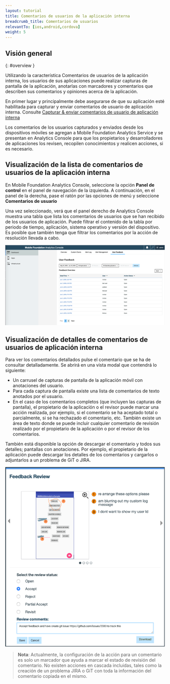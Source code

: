 ```yaml
---
layout: tutorial
title: Comentarios de usuarios de la aplicación interna 
breadcrumb_title: Comentarios de usuarios 
relevantTo: [ios,android,cordova]
weight: 5
---
```

<!-- NLS_CHARSET=UTF-8 -->
## Visión general
{: #overview }

Utilizando la característica Comentarios de usuarios de la aplicación interna, los usuarios de sus aplicaciones puede realizar capturas de pantalla de la aplicación, anotarlas con marcadores y comentarios que describen sus comentarios y opiniones acerca de la aplicación.   

En primer lugar y principalmente debe asegurarse de que su aplicación esté habilitada para capturar y enviar comentarios de usuario de aplicación interna. Consulte [Capturar & enviar comentarios de usuario de aplicación interna](../../analytics-api#sending-userfeedback-data)

Los comentarios de los usuarios capturados y enviados desde los dispositivos móviles se agregan a Mobile Foundation Analytics Service y se presentan en Analytics Console para que los propietarios y desarrolladores de aplicaciones los revisen, recopilen conocimientos y realicen acciones, si es necesario.  

## Visualización de la lista de comentarios de usuarios de la aplicación interna 

En Mobile Foundation Analytics Console, seleccione la opción **Panel de control** en el panel de navegación de la izquierda. A continuación, en el panel de la derecha, pase el ratón por las opciones de menú y seleccione **Comentarios de usuario**    

Una vez seleccionado, verá que el panel derecho de Analytics Console muestra una tabla que lista los comentarios de usuarios que se han recibido de los usuarios de aplicación.  Puede filtrar el contenido de la tabla por periodo de tiempo, aplicación, sistema operativo y versión del dispositivo.  Es posible que también tenga que filtrar los comentarios por la acción de resolución llevada a cabo.

![Resumen de comentarios de usuarios](userFeedbackSummary.png)

## Visualización de detalles de comentarios de usuarios de aplicación interna 

Para ver los comentarios detallados pulse el comentario que se ha de consultar detalladamente. Se abrirá en una vista modal que contendrá lo siguiente: 

* Un carrusel de capturas de pantalla de la aplicación móvil con anotaciones del usuario.    
* Para cada captura de pantalla existe una lista de comentarios de texto anotados por el usuario.
* En el caso de los comentarios completos (que incluyen las capturas de pantalla), el propietario de la aplicación o el revisor puede marcar una acción realizada, por ejemplo, si el comentario se ha aceptado total o parcialmente, si se ha rechazado el comentario, etc. También existe un área de texto donde se puede incluir cualquier comentario de revisión realizado por el propietario de la aplicación o por el revisor de los comentarios.   

También está disponible la opción de descargar el comentario y todos sus detalles; pantallas con anotaciones.   Por ejemplo, el propietario de la aplicación puede descargar los detalles de los comentarios y cargarlos o adjuntarlos a un problema de GiT o JIRA.  

![Detalles de comentarios de usuarios](userFeedbackDetail.png)

> **Nota**: Actualmente, la configuración de la acción para un comentario es solo un marcador que ayuda a marcar el estado de revisión del comentario.  No existen acciones en cascada incluidas, tales como la creación de un problema JIRA o GiT con toda la información del comentario copiada en el mismo.    

